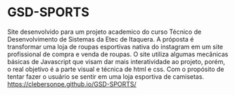 # GSD-SPORTS
Site desenvolvido para um projeto academico do curso Técnico de Desenvolvimento de Sistemas da Etec de Itaquera.
A próposta é transformar uma loja de roupas esportivas nativa do instagram em um site profissional de compra e venda de roupas. O site utiliza algumas mecânicas básicas de Javascript que visam dar mais interatividade ao projeto, porém, o real objetivo é a parte visual e técnica de html e css. Com o propósito de tentar fazer o usuário se sentir em uma loja esportiva de camisetas.
https://clebersonpe.github.io/GSD-SPORTS/
